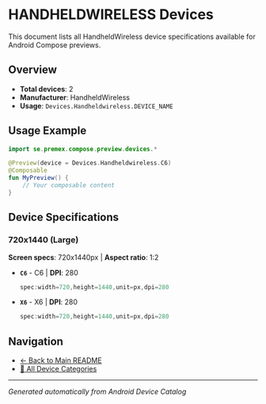 # HANDHELDWIRELESS Devices

This document lists all HandheldWireless device specifications available for Android Compose previews.

## Overview

- **Total devices**: 2
- **Manufacturer**: HandheldWireless
- **Usage**: `Devices.Handheldwireless.DEVICE_NAME`

## Usage Example

```kotlin
import se.premex.compose.preview.devices.*

@Preview(device = Devices.Handheldwireless.C6)
@Composable
fun MyPreview() {
    // Your composable content
}
```

## Device Specifications

### 720x1440 (Large)

**Screen specs**: 720x1440px | **Aspect ratio**: 1:2

- **`C6`** - C6 | **DPI**: 280
  ```kotlin
  spec:width=720,height=1440,unit=px,dpi=280
  ```

- **`X6`** - X6 | **DPI**: 280
  ```kotlin
  spec:width=720,height=1440,unit=px,dpi=280
  ```

## Navigation

- [← Back to Main README](../../README.md)
- [📱 All Device Categories](../README.md)

---
*Generated automatically from Android Device Catalog*
